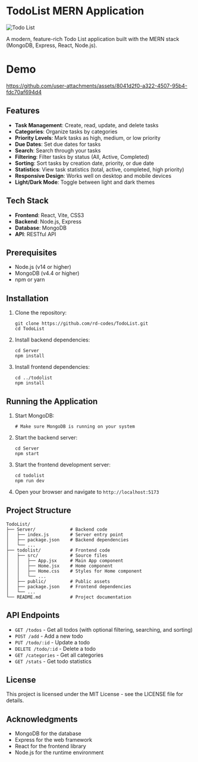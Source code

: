 # TodoList MERN Application
![Todo List](https://github.com/user-attachments/assets/186c94d4-ffda-4b1e-84bc-8e261d9ae0d9)

A modern, feature-rich Todo List application built with the MERN stack (MongoDB, Express, React, Node.js).

# Demo
https://github.com/user-attachments/assets/8041d2f0-a322-4507-95b4-fdc70af694d4


## Features

- **Task Management**: Create, read, update, and delete tasks
- **Categories**: Organize tasks by categories
- **Priority Levels**: Mark tasks as high, medium, or low priority
- **Due Dates**: Set due dates for tasks
- **Search**: Search through your tasks
- **Filtering**: Filter tasks by status (All, Active, Completed)
- **Sorting**: Sort tasks by creation date, priority, or due date
- **Statistics**: View task statistics (total, active, completed, high priority)
- **Responsive Design**: Works well on desktop and mobile devices
- **Light/Dark Mode**: Toggle between light and dark themes

## Tech Stack

- **Frontend**: React, Vite, CSS3
- **Backend**: Node.js, Express
- **Database**: MongoDB
- **API**: RESTful API

## Prerequisites

- Node.js (v14 or higher)
- MongoDB (v4.4 or higher)
- npm or yarn

## Installation

1. Clone the repository:
   ```
   git clone https://github.com/rd-codes/TodoList.git
   cd TodoList
   ```

2. Install backend dependencies:
   ```
   cd Server
   npm install
   ```

3. Install frontend dependencies:
   ```
   cd ../todolist
   npm install
   ```

## Running the Application

1. Start MongoDB:
   ```
   # Make sure MongoDB is running on your system
   ```

2. Start the backend server:
   ```
   cd Server
   npm start
   ```

3. Start the frontend development server:
   ```
   cd todolist
   npm run dev
   ```

4. Open your browser and navigate to `http://localhost:5173`

## Project Structure

```
TodoList/
├── Server/             # Backend code
│   ├── index.js        # Server entry point
│   ├── package.json    # Backend dependencies
│   └── ...
├── todolist/           # Frontend code
│   ├── src/            # Source files
│   │   ├── App.jsx     # Main App component
│   │   ├── Home.jsx    # Home component
│   │   ├── Home.css    # Styles for Home component
│   │   └── ...
│   ├── public/         # Public assets
│   ├── package.json    # Frontend dependencies
│   └── ...
└── README.md           # Project documentation
```

## API Endpoints

- `GET /todos` - Get all todos (with optional filtering, searching, and sorting)
- `POST /add` - Add a new todo
- `PUT /todo/:id` - Update a todo
- `DELETE /todo/:id` - Delete a todo
- `GET /categories` - Get all categories
- `GET /stats` - Get todo statistics

## License

This project is licensed under the MIT License - see the LICENSE file for details.

## Acknowledgments

- MongoDB for the database
- Express for the web framework
- React for the frontend library
- Node.js for the runtime environment 
